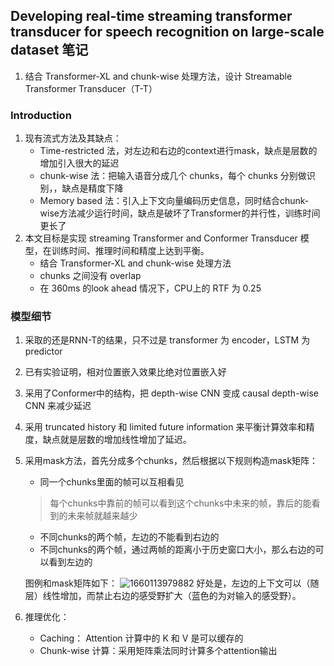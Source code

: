 <!--
 * @Description: 
 * @Autor: 郭印林
 * @Date: 2022-08-10 13:46:04
 * @LastEditors: 郭印林
 * @LastEditTime: 2022-08-11 14:03:20
-->
## Developing real-time streaming transformer transducer for speech recognition on large-scale dataset 笔记

1. 结合 Transformer-XL and chunk-wise 处理方法，设计 Streamable Transformer Transducer（T-T）


### Introduction
1. 现有流式方法及其缺点：
    + Time-restricted 法，对左边和右边的context进行mask，缺点是层数的增加引入很大的延迟
    + chunk-wise 法：把输入语音分成几个 chunks，每个 chunks 分别做识别，，缺点是精度下降
    + Memory based 法：引入上下文向量编码历史信息，同时结合chunk-wise方法减少运行时间，缺点是破坏了Transformer的并行性，训练时间更长了
2. 本文目标是实现  streaming Transformer and Conformer Transducer 模型，在训练时间、推理时间和精度上达到平衡。
    + 结合 Transformer-XL and chunk-wise 处理方法
    + chunks 之间没有 overlap
    + 在 360ms 的look ahead 情况下，CPU上的 RTF 为 0.25

### 模型细节
1. 采取的还是RNN-T的结果，只不过是 transformer 为 encoder，LSTM 为 predictor
2. 已有实验证明，相对位置嵌入效果比绝对位置嵌入好
3. 采用了Conformer中的结构，把 depth-wise CNN 变成 causal depth-wise CNN 来减少延迟
4. 采用 truncated history 和 limited future information 来平衡计算效率和精度，缺点就是层数的增加线性增加了延迟。
5. 采用mask方法，首先分成多个chunks，然后根据以下规则构造mask矩阵：
    + 同一个chunks里面的帧可以互相看见
    > 每个chunks中靠前的帧可以看到这个chunks中未来的帧，靠后的能看到的未来帧就越来越少
    + 不同chunks的两个帧，左边的不能看到右边的
    + 不同chunks的两个帧，通过两帧的距离小于历史窗口大小，那么右边的可以看到左边的

    图例和mask矩阵如下：
    ![1660113979882](image/streaming-asr-TT/1660113979882.png)
    好处是，左边的上下文可以（随层）线性增加，而禁止右边的感受野扩大（蓝色的为对输入的感受野）。
6. 推理优化：
    + Caching： Attention 计算中的 K 和 V 是可以缓存的
    + Chunk-wise 计算：采用矩阵乘法同时计算多个attention输出
